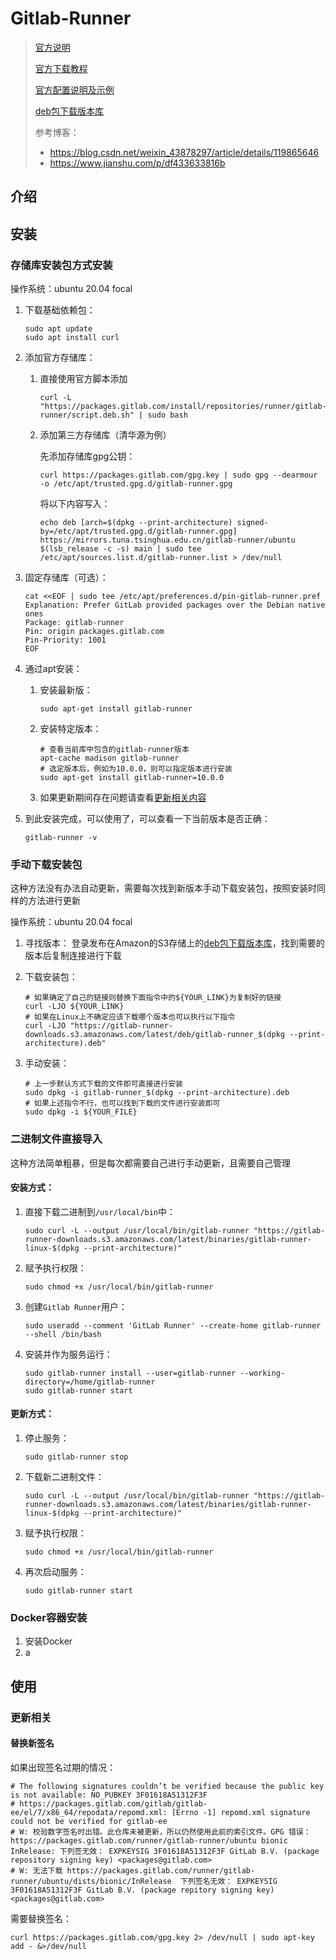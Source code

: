 # Gitlab-Runner

> [官方说明](https://docs.gitlab.com/runner/)
>
> [官方下载教程](https://docs.gitlab.com/runner/install/index.html)
>
> [官方配置说明及示例](https://docs.gitlab.com/runner/configuration/advanced-configuration.html)
>
> [deb包下载版本库](https://gitlab-runner-downloads.s3.amazonaws.com/latest/index.html)
>
> 参考博客：
>
> - https://blog.csdn.net/weixin_43878297/article/details/119865646
> - https://www.jianshu.com/p/df433633816b

## 介绍





## 安装

### 存储库安装包方式安装

操作系统：ubuntu 20.04 focal

1. 下载基础依赖包：

   ```shell
   sudo apt update
   sudo apt install curl
   ```

2. 添加官方存储库：

   1. 直接使用官方脚本添加

      ```shell
      curl -L "https://packages.gitlab.com/install/repositories/runner/gitlab-runner/script.deb.sh" | sudo bash
      ```
      
   2. 添加第三方存储库（清华源为例）
   
      先添加存储库gpg公钥：
   
      ```shell
      curl https://packages.gitlab.com/gpg.key | sudo gpg --dearmour -o /etc/apt/trusted.gpg.d/gitlab-runner.gpg
      ```
   
      将以下内容写入：
   
      ```shell
      echo deb [arch=$(dpkg --print-architecture) signed-by=/etc/apt/trusted.gpg.d/gitlab-runner.gpg] https://mirrors.tuna.tsinghua.edu.cn/gitlab-runner/ubuntu $(lsb_release -c -s) main | sudo tee /etc/apt/sources.list.d/gitlab-runner.list > /dev/null
      ```


3. 固定存储库（可选）：

   ```shell
   cat <<EOF | sudo tee /etc/apt/preferences.d/pin-gitlab-runner.pref
   Explanation: Prefer GitLab provided packages over the Debian native ones
   Package: gitlab-runner
   Pin: origin packages.gitlab.com
   Pin-Priority: 1001
   EOF
   ```

4. 通过apt安装：

   1. 安装最新版：

      ```shell
      sudo apt-get install gitlab-runner
      ```

   2. 安装特定版本：

      ```shell
      # 查看当前库中包含的gitlab-runner版本
      apt-cache madison gitlab-runner
      # 选定版本后，例如为10.0.0，则可以指定版本进行安装
      sudo apt-get install gitlab-runner=10.0.0
      ```
      
   3. 如果更新期间存在问题请查看[更新相关内容](#更新相关)

5. 到此安装完成，可以使用了，可以查看一下当前版本是否正确：

   ```shell
   gitlab-runner -v
   ```



### 手动下载安装包

这种方法没有办法自动更新，需要每次找到新版本手动下载安装包，按照安装时同样的方法进行更新

操作系统：ubuntu 20.04 focal

1. 寻找版本：
   登录发布在Amazon的S3存储上的[deb包下载版本库](https://gitlab-runner-downloads.s3.amazonaws.com/latest/index.html)，找到需要的版本后复制连接进行下载

2. 下载安装包：

   ```shell
   # 如果确定了自己的链接则替换下面指令中的${YOUR_LINK}为复制好的链接
   curl -LJO ${YOUR_LINK}
   # 如果在Linux上不确定应该下载哪个版本也可以执行以下指令
   curl -LJO "https://gitlab-runner-downloads.s3.amazonaws.com/latest/deb/gitlab-runner_$(dpkg --print-architecture).deb"
   ```

3. 手动安装：

   ```shell
   # 上一步默认方式下载的文件即可直接进行安装
   sudo dpkg -i gitlab-runner_$(dpkg --print-architecture).deb
   # 如果上述指令不行，也可以找到下载的文件进行安装即可
   sudo dpkg -i ${YOUR_FILE}
   ```



### 二进制文件直接导入

这种方法简单粗暴，但是每次都需要自己进行手动更新，且需要自己管理

#### 安装方式：

1. 直接下载二进制到`/usr/local/bin`中：

   ```shell
   sudo curl -L --output /usr/local/bin/gitlab-runner "https://gitlab-runner-downloads.s3.amazonaws.com/latest/binaries/gitlab-runner-linux-$(dpkg --print-architecture)"
   ```

2. 赋予执行权限：

   ```shell
   sudo chmod +x /usr/local/bin/gitlab-runner
   ```

3. 创建`Gitlab Runner`用户：

   ```shell
   sudo useradd --comment 'GitLab Runner' --create-home gitlab-runner --shell /bin/bash
   ```

4. 安装并作为服务运行：

   ```shell
   sudo gitlab-runner install --user=gitlab-runner --working-directory=/home/gitlab-runner
   sudo gitlab-runner start
   ```

#### 更新方式：

1. 停止服务：

   ```shell
   sudo gitlab-runner stop
   ```

2. 下载新二进制文件：

   ```shell
   sudo curl -L --output /usr/local/bin/gitlab-runner "https://gitlab-runner-downloads.s3.amazonaws.com/latest/binaries/gitlab-runner-linux-$(dpkg --print-architecture)"
   ```

3. 赋予执行权限：

   ```shell
   sudo chmod +x /usr/local/bin/gitlab-runner
   ```

4. 再次启动服务：

   ```shell
   sudo gitlab-runner start
   ```

### Docker容器安装

1. 安装Docker
2. a







## 使用

### 更新相关

#### 替换新签名

如果出现签名过期的情况：

```shell
# The following signatures couldn’t be verified because the public key is not available: NO_PUBKEY 3F01618A51312F3F
# https://packages.gitlab.com/gitlab/gitlab-ee/el/7/x86_64/repodata/repomd.xml: [Errno -1] repomd.xml signature could not be verified for gitlab-ee
# W: 校验数字签名时出错。此仓库未被更新，所以仍然使用此前的索引文件。GPG 错误：https://packages.gitlab.com/runner/gitlab-runner/ubuntu bionic InRelease: 下列签无效： EXPKEYSIG 3F01618A51312F3F GitLab B.V. (package repository signing key) <packages@gitlab.com>
# W: 无法下载 https://packages.gitlab.com/runner/gitlab-runner/ubuntu/dists/bionic/InRelease  下列签名无效： EXPKEYSIG 3F01618A51312F3F GitLab B.V. (package repitory signing key) <packages@gitlab.com>
```

需要替换签名：

```shell
curl https://packages.gitlab.com/gpg.key 2> /dev/null | sudo apt-key add - &>/dev/null
```





